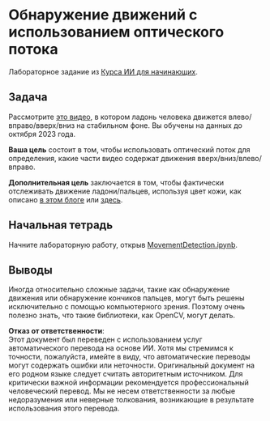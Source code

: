 # Обнаружение движений с использованием оптического потока

Лабораторное задание из [Курса ИИ для начинающих](https://aka.ms/ai-beginners).

## Задача

Рассмотрите [это видео](../../../../../../lessons/4-ComputerVision/06-IntroCV/lab/palm-movement.mp4), в котором ладонь человека движется влево/вправо/вверх/вниз на стабильном фоне. Вы обучены на данных до октября 2023 года.

**Ваша цель** состоит в том, чтобы использовать оптический поток для определения, какие части видео содержат движения вверх/вниз/влево/вправо.

**Дополнительная цель** заключается в том, чтобы фактически отслеживать движение ладони/пальцев, используя цвет кожи, как описано [в этом блоге](https://dev.to/amarlearning/finger-detection-and-tracking-using-opencv-and-python-586m) или [здесь](http://www.benmeline.com/finger-tracking-with-opencv-and-python/).

## Начальная тетрадь

Начните лабораторную работу, открыв [MovementDetection.ipynb](../../../../../../lessons/4-ComputerVision/06-IntroCV/lab/MovementDetection.ipynb).

## Выводы

Иногда относительно сложные задачи, такие как обнаружение движения или обнаружение кончиков пальцев, могут быть решены исключительно с помощью компьютерного зрения. Поэтому очень полезно знать, что такие библиотеки, как OpenCV, могут делать.

**Отказ от ответственности**:  
Этот документ был переведен с использованием услуг автоматического перевода на основе ИИ. Хотя мы стремимся к точности, пожалуйста, имейте в виду, что автоматические переводы могут содержать ошибки или неточности. Оригинальный документ на его родном языке следует считать авторитетным источником. Для критически важной информации рекомендуется профессиональный человеческий перевод. Мы не несем ответственности за любые недоразумения или неверные толкования, возникающие в результате использования этого перевода.
